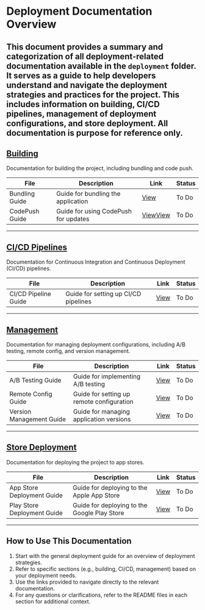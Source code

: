 # Deployment Documentation Overview

This document provides a summary and categorization of all deployment-related documentation available in the `deployment` folder. It serves as a guide to help developers understand and navigate the deployment strategies and practices for the project.
This includes information on building, CI/CD pipelines, management of deployment configurations, and store deployment. All documentation is purpose for reference only.
---

## [Building](deployment/building/README.md)

Documentation for building the project, including bundling and code push.

| File | Description | Link                                                               | Status |
|------|-------------|--------------------------------------------------------------------|--------|
| Bundling Guide | Guide for bundling the application | [View](build/BUNDLE_DEPLOYMENT.md)                                 | To Do |
| CodePush Guide | Guide for using CodePush for updates | [View](build/CODEPUSH_DEPLOYMENT.md)[View](HOW_TO_USE_CODEPUSH.md) | To Do |

---

## [CI/CD Pipelines](deployment/ci_cd/README.md)

Documentation for Continuous Integration and Continuous Deployment (CI/CD) pipelines.

| File | Description | Link | Status |
|------|-------------|------|--------|
| CI/CD Pipeline Guide | Guide for setting up CI/CD pipelines | [View](ci_cd/HOW_TO_IMPLEMENT_CI_CD.md) | To Do |

---

## [Management](deployment/manage/README.md)

Documentation for managing deployment configurations, including A/B testing, remote config, and version management.

| File | Description | Link | Status |
|------|-------------|------|--------|
| A/B Testing Guide | Guide for implementing A/B testing | [View](HOW_TO_AB_TEST.md) | To Do |
| Remote Config Guide | Guide for setting up remote configuration | [View](HOW_TO_SETUP_REMOTE_CONFIG.md) | To Do |
| Version Management Guide | Guide for managing application versions | [View](HOW_TO_MANAGE_VERSIONS.md) | To Do |

---

## [Store Deployment](deployment/store/README.md)

Documentation for deploying the project to app stores.

| File | Description | Link | Status |
|------|-------------|------|--------|
| App Store Deployment Guide | Guide for deploying to the Apple App Store | [View](HOW_TO_DEPLOY_TO_APP_STORE.md) | To Do |
| Play Store Deployment Guide | Guide for deploying to the Google Play Store | [View](HOW_TO_DEPLOY_TO_PLAY_STORE.md) | To Do |

---

## How to Use This Documentation

1. Start with the general deployment guide for an overview of deployment strategies.
2. Refer to specific sections (e.g., building, CI/CD, management) based on your deployment needs.
3. Use the links provided to navigate directly to the relevant documentation.
4. For any questions or clarifications, refer to the README files in each section for additional context.